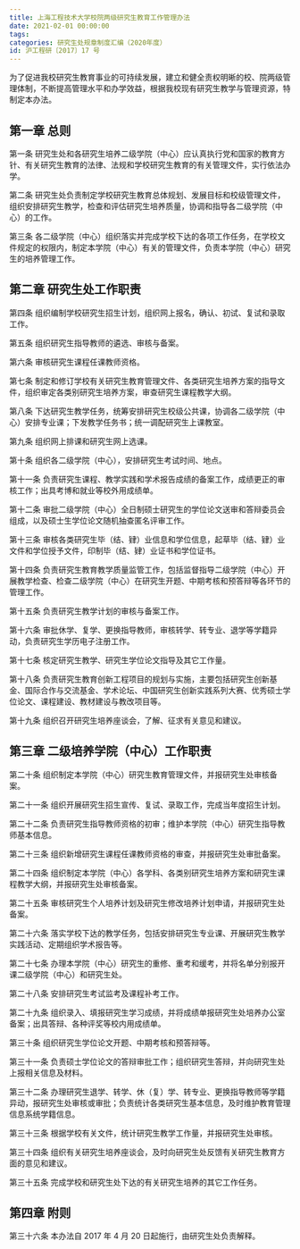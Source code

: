 ```yaml
---
title: 上海工程技术大学校院两级研究生教育工作管理办法
date: 2021-02-01 00:00:00
tags: 
categories: 研究生处规章制度汇编（2020年度）
id: 沪工程研〔2017〕17 号
---
```


为了促进我校研究生教育事业的可持续发展，建立和健全责权明晰的校、院两级管理体制，不断提高管理水平和办学效益，根据我校现有研究生教学与管理资源，特制定本办法。

## 第一章 总则

第一条 研究生处和各研究生培养二级学院（中心）应认真执行党和国家的教育方针、有关研究生教育的法律、法规和学校研究生教育的有关管理文件，实行依法办学。

第二条 研究生处负责制定学校研究生教育总体规划、发展目标和校级管理文件，组织安排研究生教学，检查和评估研究生培养质量，协调和指导各二级学院（中心）的工作。

第三条 各二级学院（中心）组织落实并完成学校下达的各项工作任务，在学校文件规定的权限内，制定本学院（中心）有关的管理文件，负责本学院（中心）研究生的培养管理工作。

## 第二章 研究生处工作职责

第四条 组织编制学校研究生招生计划，组织网上报名，确认、初试、复试和录取工作。

第五条 组织研究生指导教师的遴选、审核与备案。

第六条 审核研究生课程任课教师资格。

第七条 制定和修订学校有关研究生教育管理文件、各类研究生培养方案的指导文件，组织审定各类别研究生培养方案，审查研究生课程教学大纲。

第八条 下达研究生教学任务，统筹安排研究生校级公共课，协调各二级学院（中心）安排专业课；下发教学任务书；统一调配研究生上课教室。

第九条 组织网上排课和研究生网上选课。

第十条 组织各二级学院（中心），安排研究生考试时间、地点。

第十一条 负责研究生课程、教学实践和学术报告成绩的备案工作，成绩更正的审核工作；出具考博和就业等校外用成绩单。

第十二条 审批二级学院（中心）全日制硕士研究生的学位论文送审和答辩委员会组成，以及硕士生学位论文随机抽查匿名评审工作。

第十三条 审核各类研究生毕（结、肄）业信息和学位信息，起草毕（结、肄）业文件和学位授予文件，印制毕（结、肄）业证书和学位证书。

第十四条 负责研究生教育教学质量监管工作，包括监督指导二级学院（中心）开展教学检查、检查二级学院（中心）在研究生开题、中期考核和预答辩等各环节的管理工作。

第十五条 负责研究生教学计划的审核与备案工作。

第十六条 审批休学、复学、更换指导教师，审核转学、转专业、退学等学籍异动，负责研究生学历电子注册工作。

第十七条 核定研究生教学、研究生学位论文指导及其它工作量。

第十八条 负责研究生教育创新工程项目的规划与实施，主要包括研究生创新基金、国际合作与交流基金、学术论坛、中国研究生创新实践系列大赛、优秀硕士学位论文、课程建设、教材建设与教改项目等。

第十九条 组织召开研究生培养座谈会，了解、征求有关意见和建议。

## 第三章 二级培养学院（中心）工作职责

第二十条 组织制定本学院（中心）研究生教育管理文件，并报研究生处审核备案。

第二十一条 组织开展研究生招生宣传、复试、录取工作，完成当年度招生计划。

第二十二条 负责研究生指导教师资格的初审；维护本学院（中心）研究生指导教师基本信息。

第二十三条 组织新增研究生课程任课教师资格的审查，并报研究生处审批备案。

第二十四条 组织制定本学院（中心）各学科、各类别研究生培养方案和研究生课程教学大纲，并报研究生处审核备案。

第二十五条 审核研究生个人培养计划及研究生修改培养计划申请，并报研究生处备案。

第二十六条 落实学校下达的教学任务，包括安排研究生专业课、开展研究生教学实践活动、定期组织学术报告等。

第二十七条 办理本学院（中心）研究生的重修、重考和缓考，并将名单分别报开课二级学院（中心）和研究生处。

第二十八条 安排研究生考试监考及课程补考工作。

第二十九条 组织录入、填报研究生学习成绩，并将成绩单报研究生处培养办公室备案；出具答辩、各种评奖等校内用成绩单。

第三十条 组织研究生学位论文开题、中期考核和预答辩等。

第三十一条 负责硕士学位论文的答辩审批工作；组织研究生答辩，并向研究生处上报相关信息及材料。

第三十二条 办理研究生退学、转学、休（复）学、转专业、更换指导教师等学籍异动，报研究生处审核或审批；负责统计各类研究生基本信息，及时维护教育管理信息系统学籍信息。

第三十三条 根据学校有关文件，统计研究生教学工作量，并报研究生处审核。

第三十四条 组织有关研究生培养座谈会，及时向研究生处反馈有关研究生教育方面的意见和建议。

第三十五条 完成学校和研究生处下达的有关研究生培养的其它工作任务。

## 第四章 附则

第三十六条 本办法自 2017 年 4 月 20 日起施行，由研究生处负责解释。
